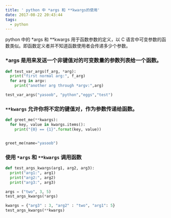 ```yaml
---
title: ' python 中 *args 和 **kwargs的使用'
date: 2017-08-22 20:43:44
tags:
  - python
---
```


python 中的 *args 和 **kwargs 用于函数参数的定义，以 C 语言中可变参数的函数类似。即函数定义者并不知道函数使用者会传递多少个参数。

<!-- more -->

### *args 是用来发送一个非键值对的可变数量的参数列表给一个函数。

```python
def test_var_args(f_arg, *arg):
  print("first normal arg:", f_arg)
  for arg in argv:
    print("another arg through *argv:",arg)

test_var_args("yasoob", "python","eggs","test")
```


### `**kwargs` 允许你将不定的键值对，作为参数传递给函数。

```python
def greet_me(**kwargs):
  for key, value in kwargs.items():
    print("{0} == {1}".format(key, value))


greet_me(name="yasoob")
```

### 使用 `*args` 和 `**kwargs` 调用函数

```python
def test_args_kwargs(arg1, arg2, arg3):
  print("arg1:", arg1)
  print("arg2:", arg2)
  print("arg3:", arg3)

args = ("two", 3, 5)
test_args_kwargs(*args)

kwargs = {"arg3" : 3, "arg2" : "two", "arg1": 5}
test_args_kwargs(**kwargs)
```
